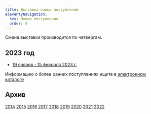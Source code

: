 ```yaml
---
title: Выставка новых поступлений
eleventyNavigation:
  key: Новые поступления
  order: 4
---
```


Смена выставки производится по четвергам.

## 2023 год
  
- [19 января - 15 февраля 2023 г.](/BNP/2023/bnp01.html)


Информацию о более ранних поступлениях ищите в [электронном каталоге](/ec/)

## Архив
[2014](/BNP/2014/)
[2015](/BNP/2015/)
[2016](/BNP/2016/)
[2017](/BNP/2017/)
[2018](/BNP/2018/)
[2019](/BNP/2019/)
[2020](/BNP/2020/)
[2021](/BNP/2021/)
[2022](/BNP/2022/)
